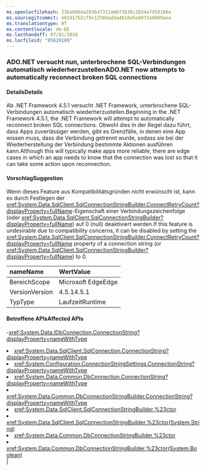 ```yaml
---
ms.openlocfilehash: 23ba6064a283b47312a66f3636c2834a7d58106e
ms.sourcegitcommit: e02d17b2cf9c1258dadda4810a5e6072a0089aee
ms.translationtype: HT
ms.contentlocale: de-DE
ms.lasthandoff: 07/01/2020
ms.locfileid: "85620189"
---
```

### <a name="adonet-now-attempts-to-automatically-reconnect-broken-sql-connections"></a><span data-ttu-id="718a5-101">ADO.NET versucht nun, unterbrochene SQL-Verbindungen automatisch wiederherzustellen</span><span class="sxs-lookup"><span data-stu-id="718a5-101">ADO.NET now attempts to automatically reconnect broken SQL connections</span></span>

#### <a name="details"></a><span data-ttu-id="718a5-102">Details</span><span class="sxs-lookup"><span data-stu-id="718a5-102">Details</span></span>

<span data-ttu-id="718a5-103">Ab .NET Framework 4.5.1 versucht .NET Framework, unterbrochene SQL-Verbindungen automatisch wiederherzustellen.</span><span class="sxs-lookup"><span data-stu-id="718a5-103">Beginning in the .NET Framework 4.5.1, the .NET Framework will attempt to automatically reconnect broken SQL connections.</span></span> <span data-ttu-id="718a5-104">Obwohl dies in der Regel dazu führt, dass Apps zuverlässiger werden, gibt es Grenzfälle, in denen eine App wissen muss, dass die Verbindung getrennt wurde, sodass sie bei der Wiederherstellung der Verbindung bestimmte Aktionen ausführen kann.</span><span class="sxs-lookup"><span data-stu-id="718a5-104">Although this will typically make apps more reliable, there are edge cases in which an app needs to know that the connection was lost so that it can take some action upon reconnection.</span></span>

#### <a name="suggestion"></a><span data-ttu-id="718a5-105">Vorschlag</span><span class="sxs-lookup"><span data-stu-id="718a5-105">Suggestion</span></span>

<span data-ttu-id="718a5-106">Wenn dieses Feature aus Kompatibilitätsgründen nicht erwünscht ist, kann es durch Festlegen der <xref:System.Data.SqlClient.SqlConnectionStringBuilder.ConnectRetryCount?displayProperty=fullName>-Eigenschaft einer Verbindungszeichenfolge (oder <xref:System.Data.SqlClient.SqlConnectionStringBuilder?displayProperty=fullName>) auf 0 (null) deaktiviert werden.</span><span class="sxs-lookup"><span data-stu-id="718a5-106">If this feature is undesirable due to compatibility concerns, it can be disabled by setting the <xref:System.Data.SqlClient.SqlConnectionStringBuilder.ConnectRetryCount?displayProperty=fullName> property of a connection string (or <xref:System.Data.SqlClient.SqlConnectionStringBuilder?displayProperty=fullName>) to 0.</span></span>

| <span data-ttu-id="718a5-107">name</span><span class="sxs-lookup"><span data-stu-id="718a5-107">Name</span></span>    | <span data-ttu-id="718a5-108">Wert</span><span class="sxs-lookup"><span data-stu-id="718a5-108">Value</span></span>       |
|:--------|:------------|
| <span data-ttu-id="718a5-109">Bereich</span><span class="sxs-lookup"><span data-stu-id="718a5-109">Scope</span></span>   |<span data-ttu-id="718a5-110">Microsoft Edge</span><span class="sxs-lookup"><span data-stu-id="718a5-110">Edge</span></span>|
|<span data-ttu-id="718a5-111">Version</span><span class="sxs-lookup"><span data-stu-id="718a5-111">Version</span></span>|<span data-ttu-id="718a5-112">4.5.1</span><span class="sxs-lookup"><span data-stu-id="718a5-112">4.5.1</span></span>|
|<span data-ttu-id="718a5-113">Typ</span><span class="sxs-lookup"><span data-stu-id="718a5-113">Type</span></span>|<span data-ttu-id="718a5-114">Laufzeit</span><span class="sxs-lookup"><span data-stu-id="718a5-114">Runtime</span></span>

#### <a name="affected-apis"></a><span data-ttu-id="718a5-115">Betroffene APIs</span><span class="sxs-lookup"><span data-stu-id="718a5-115">Affected APIs</span></span>

-<xref:System.Data.IDbConnection.ConnectionString?displayProperty=nameWithType></li><li><xref:System.Data.SqlClient.SqlConnection.ConnectionString?displayProperty=nameWithType></li><li><xref:System.Configuration.ConnectionStringSettings.ConnectionString?displayProperty=nameWithType></li><li><xref:System.Data.Common.DbConnection.ConnectionString?displayProperty=nameWithType></li><li><xref:System.Data.Common.DbConnectionStringBuilder.ConnectionString?displayProperty=nameWithType></li><li><xref:System.Data.SqlClient.SqlConnectionStringBuilder.%23ctor></li><li><xref:System.Data.SqlClient.SqlConnectionStringBuilder.%23ctor(System.String)></li><li><xref:System.Data.Common.DbConnectionStringBuilder.%23ctor></li><li><xref:System.Data.Common.DbConnectionStringBuilder.%23ctor(System.Boolean)></li></ul>|
